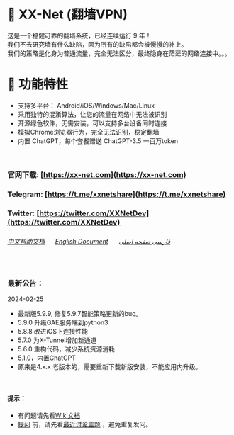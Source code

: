 :rocket: XX-Net (翻墙VPN)
=========
这是一个稳健可靠的翻墙系统，已经连续运行 9 年！  
我们不去研究墙有什么缺陷，因为所有的缺陷都会被慢慢的补上。  
我们的策略是化身为普通流量，完全无法区分，最终隐身在茫茫的网络连接中。。。

:electric_plug: 功能特性
=========
* 支持多平台： Android/iOS/Windows/Mac/Linux   
* 采用独特的混淆算法，让您的流量在网络中无法被识别  
* 开源绿色软件，无需安装，可以支持多台设备同时连接
* 模拟Chrome浏览器行为，完全无法识别，稳定翻墙
* 内置 ChatGPT，每个套餐赠送 ChatGPT-3.5 一百万token 


<br>

### 官网下载: [https://xx-net.com](https://xx-net.com)
### Telegram: [https://t.me/xxnetshare](https://t.me/xxnetshare)
### Twitter: [https://twitter.com/XXNetDev](https://twitter.com/XXNetDev)
###
###### [中文帮助文档](https://github.com/XX-net/XX-Net/wiki/%E4%B8%AD%E6%96%87%E6%96%87%E6%A1%A3) &nbsp; &nbsp; &nbsp;[English Document](https://github.com/XX-net/XX-Net/wiki/English-Home-Page) &nbsp; &nbsp; &nbsp;[فارسی صفحه اصلی](https://github.com/XX-net/XX-Net/wiki/Persian-home-page) 

<br>


### 最新公告：
 2024-02-25
* 最新版5.9.9, 修复5.9.7智能策略更新的bug。
* 5.9.0 升级GAE服务端到python3
* 5.8.8 改进iOS下连接性能
* 5.7.0 为X-Tunnel增加新通道
* 5.6.0 重构代码，减少系统资源消耗
* 5.1.0，内置ChatGPT
* 原来是4.x.x 老版本的，需要重新下载新版安装，不能应用内升级。

  
<br>

#### 提示：  
* 有问题请先看[Wiki文档](https://github.com/XX-net/XX-Net/wiki/%E4%B8%AD%E6%96%87%E6%96%87%E6%A1%A3)
* [提问](https://github.com/XX-net/XX-Net/issues) 前，请先看[最近讨论主题](https://github.com/XX-net/XX-Net/issues?q=is%3Aissue+is%3Aopen+sort%3Aupdated-desc) ，避免重复发问。  
